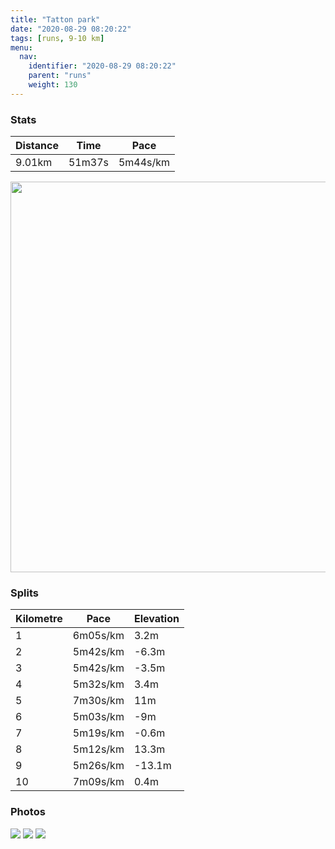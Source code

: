 ```yaml
---
title: "Tatton park"
date: "2020-08-29 08:20:22"
tags: [runs, 9-10 km]
menu:
  nav:
    identifier: "2020-08-29 08:20:22"
    parent: "runs"
    weight: 130
---
```


### Stats

| Distance | Time | Pace |
|----------|------|------|
|9.01km|51m37s|5m44s/km|

<img src='https://maps.googleapis.com/maps/api/staticmap?maptype=terrain&path=enc:a~idIfcnMIQc@iC[oA]iBKk@Co@EMIMMDk@?SQc@Mm@gAy@c@i@o@Se@IcAH[@]MQQN{Aa@MOI]Es@Ma@eAeBW}@SWWOABMGWDc@CeBD]Aq@K_BBo@G{@Fi@EwADc@FmAZiARm@Z]HIHu@`@o@Xs@Pq@@}AU_@AIKe@Tw@Bc@JOJi@@[KWJuALM?a@Qi@IYDOEe@@e@Ly@?SHYBOD[EYD]AYH]@eA^]B]CCD?HCFa@XSL[BWEk@@u@QqAw@QAg@m@MEMKU@u@R_@OSBKRO`@MPYNs@Ty@l@e@RQXc@X]b@i@fAY\Yr@QTg@f@i@Z}@r@a@Vk@NcBt@KHOTIHI@IAIM[yBIeAC_ACSEINP?HW`AMXK^GHc@Ji@h@OQMWMEYDIFINOHm@BQMC@EBKNM^SHUA_@Mi@EQMk@S]IUAWMu@QeB}ASWu@gAO]CYDo@R{@P_@d@w@`AqAPYH[?aAMs@]eAUyAUu@_@s@y@oAc@]MOa@u@g@i@M@[Ra@|@MN?IIHYJi@?IDKJGBwA@k@DcBOs@DwAf@WPg@Nc@ZC?KGw@mAUUUMc@IQH?NC?FBAOBEJGD?FHEX?FEP\u@HBJHC@DAXVr@bAHTAZEj@c@pCE`@Ap@FnAITI^G~@EfA@nBNzCRhGLvBv@dIr@hFJ|BPtA@jALzABhCA|@OnD?n@Dh@C`@Fh@Jj@d@|Dd@tCEv@HLd@\TLhAzAVTDGFUHeAN}@hBsGx@sBTs@`@{@Xa@|@aBZs@jByChAuAdAyA`Ay@|@i@t@o@b@a@Z_@VSn@_@NO~@m@VIXOh@Kp@UbAq@jAa@RKGEEKAQ?WDo@EsAJuADYBCBDLj@Xd@LId@BLGZ[~@u@Zk@n@Y?EBAb@ANBRJJARPNBl@ARFNMJAbAFd@FJDtBpAh@d@XRv@hATJP?hAINEx@?DG\CdMa@ZSp@aALKPGNAZFTAxBc@hBFTKl@]tAk@j@Gn@@TIN?XFVNl@PfAFtAb@tAv@d@Nr@b@n@HfAXdADpDdA\Pf@hAz@~@j@lBPL?DVLT@d@JpAb@RJ`@JtBPV?DADKAQQ{ADIB[DkDLuADQ^GNFx@l@f@TRDJAh@Ol@Yt@EVG&key=AIzaSyBPVQ_iynBzLujdhfLzy8Z-5zczbktE55k&size=800x800&scale=2&markers=color:yellow|label:S|53.30417,-2.37124&markers=color:green|label:F|53.30511000000002,-2.3719400000000013' width='625' />

### Splits

| Kilometre | Pace | Elevation |
|------|------|-----------|
|1|6m05s/km|3.2m|
|2|5m42s/km|-6.3m|
|3|5m42s/km|-3.5m|
|4|5m32s/km|3.4m|
|5|7m30s/km|11m|
|6|5m03s/km|-9m|
|7|5m19s/km|-0.6m|
|8|5m12s/km|13.3m|
|9|5m26s/km|-13.1m|
|10|7m09s/km|0.4m|

### Photos
<img src='https://dgtzuqphqg23d.cloudfront.net/-pkWFtxw2v_5b8UABCrl3FCmuAZkCrXNb4S_glYixw0-768x576.jpg'>

<img src='https://dgtzuqphqg23d.cloudfront.net/7GpmR1F0TyYPO2nectk0OcsiWQojSE1m0aa-2fdeVqo-576x768.jpg'>

<img src='https://dgtzuqphqg23d.cloudfront.net/mP68irUEftB8m45hI9DzSnmqG8izDcCSxwS5wPjeHeA-576x768.jpg'>
